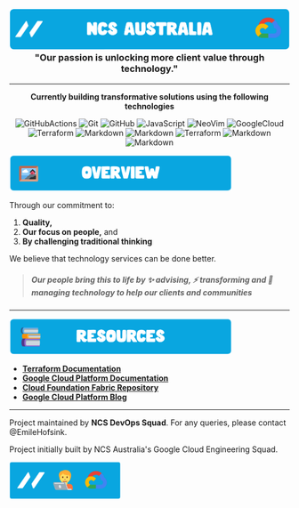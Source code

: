 <h3 align="center">
  <img src="../assets/logo.png" alt="Project Logo">
  <br>
  "Our passion is unlocking more  client value through technology."
  <br>
</h3>

---

<p align="center">
  <b>Currently building transformative solutions using the following technologies</b>
  <p align="center">
  <img src="https://img.shields.io/badge/Python-00215c?logo=python&logoColor=white" alt="GitHubActions">
  <img src="https://img.shields.io/badge/Golang-00215c?logo=go&logoColor=fff" alt="Git">
  <img src="https://img.shields.io/badge/GitHub-00215c.svg?logo=github&logoColor=white" alt="GitHub">
  
  <img src="https://img.shields.io/badge/Gemini-00215c?logo=googlegemini&logoColor=fff" alt="JavaScript">
  <img src="https://img.shields.io/badge/Neovim-00215c?logo=neovim&logoColor=fff" alt="NeoVim">
  <img src="https://img.shields.io/badge/Google%20Cloud-00215c.svg?logo=google-cloud&logoColor=white" alt="GoogleCloud">
  <br>
  <img src="https://img.shields.io/badge/Terraform-00215c?&logo=terraform&logoColor=white" alt="Terraform">
  <img src="https://img.shields.io/badge/Markdown-00215c?logo=markdown&logoColor=fff" alt="Markdown">
  <img src=".https://img.shields.io/badge/Dart-00215c?logo=dart&logoColor=fff" alt="Markdown">

  <img src="https://img.shields.io/badge/BigQuery-00215c?&logo=googlebigquery&logoColor=white" alt="Terraform">
  <img src="https://img.shields.io/badge/Kubernetes-00215c?logo=kubernetes&logoColor=fff" alt="Markdown">
  <img src="https://img.shields.io/badge/Atlassian-00215c?logo=atlassian&logoColor=fff" alt="Markdown">
</p>
</p>
<p><div> </div></p>
<img src="../assets/overview.png" alt="overview" width="400"/>

Through our commitment to:

1. **Quality,**
2. **Our focus on people,** and
3. **By challenging traditional thinking**

We believe that technology services can be done better.

> ##### Our people bring this to life by :sparkles: advising, :zap: transforming and :robot: managing technology to help our clients and communities

---

<img src="../assets/resources.png" alt="summary" width="400"/>

- [**Terraform Documentation**](https://www.terraform.io/docs/index.html)
- [**Google Cloud Platform Documentation**](https://cloud.google.com/docs)
- [**Cloud Foundation Fabric Repository**](https://github.com/GoogleCloudPlatform/cloud-foundation-fabric)
- [**Google Cloud Platform Blog**](https://cloud.google.com/blog)

---

Project maintained by **NCS DevOps Squad**. For any queries, please contact @EmileHofsink.

Project initially built by NCS Australia's Google Cloud Engineering Squad.

<img src="../assets/ncs.png" alt="logo" width="200"/>
